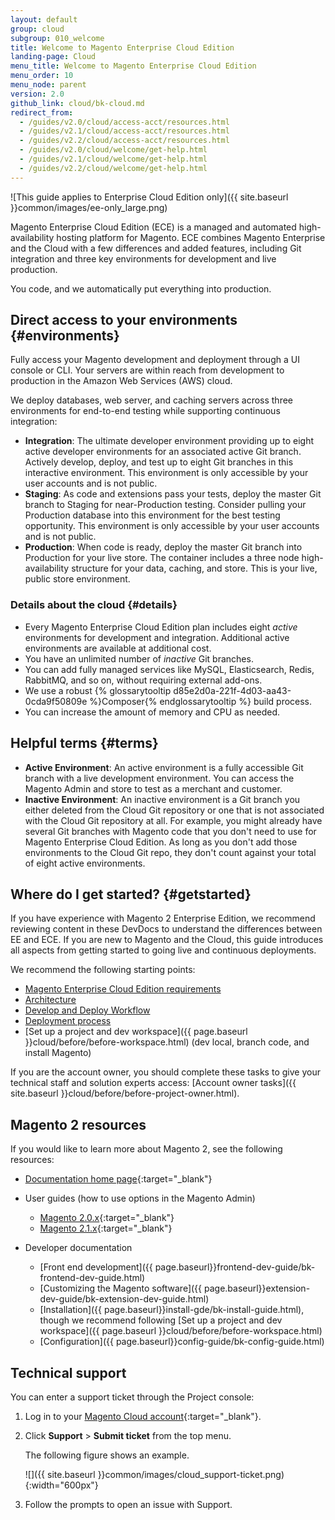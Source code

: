 ```yaml
---
layout: default
group: cloud
subgroup: 010_welcome
title: Welcome to Magento Enterprise Cloud Edition
landing-page: Cloud
menu_title: Welcome to Magento Enterprise Cloud Edition
menu_order: 10
menu_node: parent
version: 2.0
github_link: cloud/bk-cloud.md
redirect_from:
  - /guides/v2.0/cloud/access-acct/resources.html
  - /guides/v2.1/cloud/access-acct/resources.html
  - /guides/v2.2/cloud/access-acct/resources.html
  - /guides/v2.0/cloud/welcome/get-help.html
  - /guides/v2.1/cloud/welcome/get-help.html
  - /guides/v2.2/cloud/welcome/get-help.html
---
```


![This guide applies to Enterprise Cloud Edition only]({{ site.baseurl }}common/images/ee-only_large.png)

Magento Enterprise Cloud Edition (ECE) is a managed and automated high-availability hosting platform for
Magento. ECE combines Magento Enterprise and the Cloud with a few differences and added features, including Git integration and three key environments for development and live production.

You code, and we automatically put everything into production.

## Direct access to your environments {#environments}
Fully access your Magento development and deployment through a UI console or CLI. Your servers are within reach from development to production in the Amazon Web Services (AWS) cloud.

We deploy databases, web server, and caching servers across three environments for end-to-end testing while supporting continuous integration:

* **Integration**: The ultimate developer environment providing up to eight active developer environments for an associated active Git branch. Actively develop, deploy, and test up to eight Git branches in this interactive environment. This environment is only accessible by your user accounts and is not public.
* **Staging**: As code and extensions pass your tests, deploy the master Git branch to Staging for near-Production testing. Consider pulling your Production database into this environment for the best testing opportunity. This environment is only accessible by your user accounts and is not public.
* **Production**: When code is ready, deploy the master Git branch into Production for your live store. The container includes a three node high-availability structure for your data, caching, and store. This is your live, public store environment.

### Details about the cloud {#details}
* Every Magento Enterprise Cloud Edition plan includes eight _active_ environments for development and integration. Additional active environments are available at additional cost.
* You have an unlimited number of *inactive* Git branches.
* You can add fully managed services like MySQL, Elasticsearch, Redis, RabbitMQ, and so on, without requiring external add-ons.
* We use a robust {% glossarytooltip d85e2d0a-221f-4d03-aa43-0cda9f50809e %}Composer{% endglossarytooltip %} build process.
* You can increase the amount of memory and CPU as needed.

## Helpful terms {#terms}
* **Active Environment**: An active environment is a fully accessible Git branch with a live development environment. You can access the Magento Admin and store to test as a merchant and customer.
* **Inactive Environment**: An inactive environment is a Git branch you either deleted from the Cloud Git repository or one that is not associated with the Cloud Git repository at all. For example, you might already have several Git branches with Magento code that you don't need to use for Magento Enterprise Cloud Edition. As long as you don't add those environments to the Cloud Git repo, they don't count against your total of eight active environments.

## Where do I get started? {#getstarted}
If you have experience with Magento 2 Enterprise Edition, we recommend reviewing content in these DevDocs to understand the differences between EE and ECE. If you are new to Magento and the Cloud, this guide introduces all aspects from getting started to going live and continuous deployments.

We recommend the following starting points:

*	[Magento Enterprise Cloud Edition requirements]({{page.baseurl}}cloud/requirements/cloud-requirements.html)
*	[Architecture]({{page.baseurl}}cloud/reference/discover-arch.html)
*	[Develop and Deploy Workflow]({{page.baseurl}}cloud/welcome/discover-workflow.html)
*	[Deployment process]({{page.baseurl}}cloud/reference/discover-deploy.html)
* [Set up a project and dev workspace]({{ page.baseurl }}cloud/before/before-workspace.html) (dev local, branch code, and install Magento)

If you are the account owner, you should complete these tasks to give your technical staff and solution experts access: [Account owner tasks]({{ site.baseurl }}cloud/before/before-project-owner.html).

## Magento 2 resources
If you would like to learn more about Magento 2, see the following resources:

*	[Documentation home page](https://magento.com/help/documentation){:target="_blank"}
*	User guides (how to use options in the Magento Admin)

	*	[Magento 2.0.x](http://docs.magento.com/m2/2.0/ee/user_guide/getting-started.html?_ga=1.169393634.291740079.1474814112){:target="_blank"}
	*	[Magento 2.1.x](http://docs.magento.com/m2/ee/user_guide/getting-started.html?_ga=1.169393634.291740079.1474814112){:target="_blank"}
*	Developer documentation

	*	[Front end development]({{ page.baseurl}}frontend-dev-guide/bk-frontend-dev-guide.html)
	*	[Customizing the Magento software]({{ page.baseurl}}extension-dev-guide/bk-extension-dev-guide.html)
	*	[Installation]({{ page.baseurl}}install-gde/bk-install-guide.html), though we recommend following [Set up a project and dev workspace]({{ page.baseurl }}cloud/before/before-workspace.html)
	*	[Configuration]({{ page.baseurl}}config-guide/bk-config-guide.html)

## Technical support
You can enter a support ticket through the Project console:

1.	Log in to your [Magento Cloud account](https://accounts.magento.cloud/){:target="_blank"}.
2.	Click **Support** > **Submit ticket** from the top menu.

	The following figure shows an example.

	![]({{ site.baseurl }}common/images/cloud_support-ticket.png){:width="600px"}
3.	Follow the prompts to open an issue with Support.
